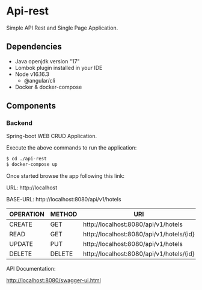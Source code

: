 # Api-rest

Simple API Rest and Single Page Application.

## Dependencies

 - Java openjdk version "17"
 - Lombok plugin installed in your IDE
 - Node v16.16.3
    - @angular/cli
 - Docker & docker-compose

## Components

### Backend

Spring-boot WEB CRUD Application.

Execute the above commands to run the application: 

```bash
$ cd ./api-rest
$ docker-compose up
```

Once started browse the app following this link:

URL:   http://localhost

BASE-URL:   http://localhost:8080/api/v1/hotels

|OPERATION|METHOD|URI|
|---|---|---|
|CREATE|GET|http://localhost:8080/api/v1/hotels|
|READ|GET|http://localhost:8080/api/v1/hotels/{id}|
|UPDATE|PUT|http://localhost:8080/api/v1/hotels|
|DELETE|DELETE|http://localhost:8080/api/v1/hotels/{id}|

API Documentation:

[http://localhost:8080/swagger-ui.html](http://localhost:8080/swagger-ui.html)
